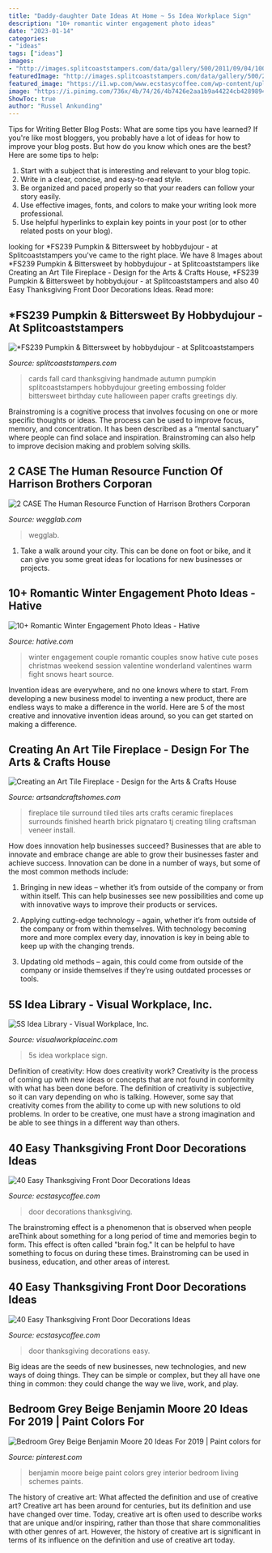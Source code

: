 ```yaml
---
title: "Daddy-daughter Date Ideas At Home ~ 5s Idea Workplace Sign"
description: "10+ romantic winter engagement photo ideas"
date: "2023-01-14"
categories:
- "ideas"
tags: ["ideas"]
images:
- "http://images.splitcoaststampers.com/data/gallery/500/2011/09/04/100_3540_by_hobbydujour.jpg"
featuredImage: "http://images.splitcoaststampers.com/data/gallery/500/2011/09/04/100_3540_by_hobbydujour.jpg"
featured_image: "https://i1.wp.com/www.ecstasycoffee.com/wp-content/uploads/2016/10/Thanksgiving-Front-Door-Decorations-Ideas-11.jpg"
image: "https://i.pinimg.com/736x/4b/74/26/4b7426e2aa1b9a44224cb4289894a17f.jpg"
ShowToc: true
author: "Russel Ankunding"
---
```



Tips for Writing Better Blog Posts: What are some tips you have learned?
If you're like most bloggers, you probably have a lot of ideas for how to improve your blog posts. But how do you know which ones are the best? Here are some tips to help:
1. Start with a subject that is interesting and relevant to your blog topic.
2. Write in a clear, concise, and easy-to-read style.
3. Be organized and paced properly so that your readers can follow your story easily.
4. Use effective images, fonts, and colors to make your writing look more professional.
5. Use helpful hyperlinks to explain key points in your post (or to other related posts on your blog).

	

		
looking for *FS239 Pumpkin &amp; Bittersweet by hobbydujour - at Splitcoaststampers you've came to the right place. We have 8 Images about *FS239 Pumpkin &amp; Bittersweet by hobbydujour - at Splitcoaststampers like Creating an Art Tile Fireplace - Design for the Arts &amp; Crafts House, *FS239 Pumpkin &amp; Bittersweet by hobbydujour - at Splitcoaststampers and also 40 Easy Thanksgiving Front Door Decorations Ideas. Read more:
		
    
## *FS239 Pumpkin &amp; Bittersweet By Hobbydujour - At Splitcoaststampers

<img loading=lazy src="http://images.splitcoaststampers.com/data/gallery/500/2011/09/04/100_3540_by_hobbydujour.jpg" onerror="this.onerror=null;this.src='https://tse3.mm.bing.net/th?id=OIP.IZe0hzHpUO-B5DngTFPgGgAAAA&amp;pid=15.1';" alt="*FS239 Pumpkin &amp; Bittersweet by hobbydujour - at Splitcoaststampers">

_Source: splitcoaststampers.com_

>cards fall card thanksgiving handmade autumn pumpkin splitcoaststampers hobbydujour greeting embossing folder bittersweet birthday cute halloween paper crafts greetings diy. 

	

Brainstroming is a cognitive process that involves focusing on one or more specific thoughts or ideas. The process can be used to improve focus, memory, and concentration. It has been described as a “mental sanctuary” where people can find solace and inspiration. Brainstroming can also help to improve decision making and problem solving skills.

    
## 2 CASE The Human Resource Function Of Harrison Brothers Corporan

<img loading=lazy src="https://wegglab.com/wp-content/uploads/2021/01/image-2390.png" onerror="this.onerror=null;this.src='https://tse2.mm.bing.net/th?id=OIP.wTn98g3HrkhUs-lfsVN-OQAAAA&amp;pid=15.1';" alt="2 CASE The Human Resource Function of Harrison Brothers Corporan">

_Source: wegglab.com_

>wegglab. 

	

1. Take a walk around your city. This can be done on foot or bike, and it can give you some great ideas for locations for new businesses or projects. 

    
## 10+ Romantic Winter Engagement Photo Ideas - Hative

<img loading=lazy src="https://hative.com/wp-content/uploads/2014/11/winter-engagement-photo-ideas/16-winter-engagement-photo-ideas.jpg" onerror="this.onerror=null;this.src='https://tse3.mm.bing.net/th?id=OIP.MKCA9lOTCLp5miUeHAtS6wHaLH&amp;pid=15.1';" alt="10+ Romantic Winter Engagement Photo Ideas - Hative">

_Source: hative.com_

>winter engagement couple romantic couples snow hative cute poses christmas weekend session valentine wonderland valentines warm fight snows heart source. 

	

Invention ideas are everywhere, and no one knows where to start. From developing a new business model to inventing a new product, there are endless ways to make a difference in the world. Here are 5 of the most creative and innovative invention ideas around, so you can get started on making a difference.

    
## Creating An Art Tile Fireplace - Design For The Arts &amp; Crafts House

<img loading=lazy src="https://artsandcraftshomes.com/.image/t_share/MTQ0NDY2MzAxMzg3ODc2MjUx/the-finished-fireplace-photo-tj-pignataro.jpg" onerror="this.onerror=null;this.src='https://tse4.mm.bing.net/th?id=OIP.c8YafvIUtd-KOQTJBQRJAgHaJ4&amp;pid=15.1';" alt="Creating an Art Tile Fireplace - Design for the Arts &amp; Crafts House">

_Source: artsandcraftshomes.com_

>fireplace tile surround tiled tiles arts crafts ceramic fireplaces surrounds finished hearth brick pignataro tj creating tiling craftsman veneer install. 

	

How does innovation help businesses succeed?
Businesses that are able to innovate and embrace change are able to grow their businesses faster and achieve success. Innovation can be done in a number of ways, but some of the most common methods include:
1. Bringing in new ideas – whether it’s from outside of the company or from within itself. This can help businesses see new possibilities and come up with innovative ways to improve their products or services.

2. Applying cutting-edge technology – again, whether it’s from outside of the company or from within themselves. With technology becoming more and more complex every day, innovation is key in being able to keep up with the changing trends.

3. Updating old methods – again, this could come from outside of the company or inside themselves if they’re using outdated processes or tools.

    
## 5S Idea Library - Visual Workplace, Inc.

<img loading=lazy src="https://www.visualworkplaceinc.com/wp-content/uploads/2019/02/Brush-Board.jpg" onerror="this.onerror=null;this.src='https://tse4.mm.bing.net/th?id=OIP.K4hkxWe7YgHJ0yuY6DF0zQHaFj&amp;pid=15.1';" alt="5S Idea Library - Visual Workplace, Inc.">

_Source: visualworkplaceinc.com_

>5s idea workplace sign. 

	

Definition of creativity: How does creativity work?
Creativity is the process of coming up with new ideas or concepts that are not found in conformity with what has been done before. The definition of creativity is subjective, so it can vary depending on who is talking. However, some say that creativity comes from the ability to come up with new solutions to old problems. In order to be creative, one must have a strong imagination and be able to see things in a different way than others.

    
## 40 Easy Thanksgiving Front Door Decorations Ideas

<img loading=lazy src="https://i1.wp.com/www.ecstasycoffee.com/wp-content/uploads/2016/10/Thanksgiving-Front-Door-Decorations-Ideas-11.jpg" onerror="this.onerror=null;this.src='https://tse1.mm.bing.net/th?id=OIP.dj2HYg9eTNueSNF-1vowSQHaLL&amp;pid=15.1';" alt="40 Easy Thanksgiving Front Door Decorations Ideas">

_Source: ecstasycoffee.com_

>door decorations thanksgiving. 

	

The brainstroming effect is a phenomenon that is observed when people areThink about something for a long period of time and memories begin to form. This effect is often called "brain fog." It can be helpful to have something to focus on during these times. Brainstroming can be used in business, education, and other areas of interest.

    
## 40 Easy Thanksgiving Front Door Decorations Ideas

<img loading=lazy src="https://i1.wp.com/www.ecstasycoffee.com/wp-content/uploads/2016/10/Thanksgiving-Front-Door-Decorations-13.jpg?resize=510%2C680" onerror="this.onerror=null;this.src='https://tse3.mm.bing.net/th?id=OIP.ftgLEwJowab5hv_kvsBSpwHaJ4&amp;pid=15.1';" alt="40 Easy Thanksgiving Front Door Decorations Ideas">

_Source: ecstasycoffee.com_

>door thanksgiving decorations easy. 

	

Big ideas are the seeds of new businesses, new technologies, and new ways of doing things. They can be simple or complex, but they all have one thing in common: they could change the way we live, work, and play.

    
## Bedroom Grey Beige Benjamin Moore 20 Ideas For 2019 | Paint Colors For

<img loading=lazy src="https://i.pinimg.com/736x/4b/74/26/4b7426e2aa1b9a44224cb4289894a17f.jpg" onerror="this.onerror=null;this.src='https://tse2.mm.bing.net/th?id=OIP._OPbd13NOFUrGQDUAKfRtgAAAA&amp;pid=15.1';" alt="Bedroom Grey Beige Benjamin Moore 20 Ideas For 2019 | Paint colors for">

_Source: pinterest.com_

>benjamin moore beige paint colors grey interior bedroom living schemes paints. 

	

The history of creative art: What affected the definition and use of creative art?
Creative art has been around for centuries, but its definition and use have changed over time. Today, creative art is often used to describe works that are unique and/or inspiring, rather than those that share commonalities with other genres of art. However, the history of creative art is significant in terms of its influence on the definition and use of creative art today.

